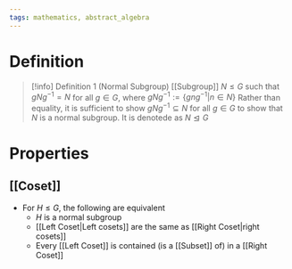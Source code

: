```yaml
---
tags: mathematics, abstract_algebra
---
```


# Definition

> [!info] Definition 1 (Normal Subgroup)
> [[Subgroup]] $N \leq G$ such that $gNg^{-1} = N$ for all $g \in G$, where $gNg^{-1} := \{gng^{-1} | n \in N\}$
> Rather than equality, it is sufficient to show $gNg^{-1} \subseteq N$ for all $g \in G$ to show that $N$ is a normal subgroup.
> It is denotede as $N \trianglelefteq G$

# Properties

## [[Coset]]
- For $H \leq G$, the following are equivalent
	- $H$ is a normal subgroup
	- [[Left Coset|Left cosets]] are the same as [[Right Coset|right cosets]]
	- Every [[Left Coset]] is contained (is a [[Subset]] of) in a [[Right Coset]]